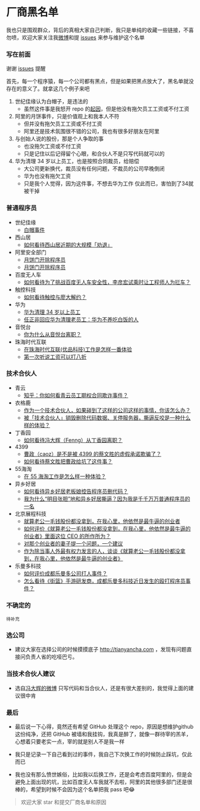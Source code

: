 # 厂商黑名单



我也只是围观群众，背后的真相大家自己判断，我只是单纯的收藏一些链接，不喜勿喷，欢迎大家关注我[微博](http://weibo.com/woniuppp)和提 [issues](https://github.com/shengxinjing/programmer-job-blacklist/issues) 来参与维护这个名单


### 写在前面

谢谢 [issues](https://github.com/shengxinjing/programmer-job-blacklist/issues/20) 提醒

首先，每一个程序猿，每一个公司都有黑点，但是如果把黑点放大了，黑名单就没存在的意义了。就拿这几个例子来吧

1. 世纪佳缘认为白帽子，是违法的
    * 虽然这件事是我怒开 repo 的[起因](https://www.zhihu.com/question/47775182)，但是他没有拖欠员工工资或不付工资
2. 阿里的月饼事件，只是价值观上和我本人不符
    * 但并没有拖欠员工工资或不付工资
    * 阿里还是技术氛围很不错的公司，我也有很多好朋友在阿里
3. 与创始人说的股份，那是个人争取的事
    * 也没拖欠工资或不付工资
    * 只是记住以后记得留个心眼，和合伙人不是只写代码就可以的
4. 华为清理 34 岁以上员工，也是按照合同裁员，给赔偿
    * 大公司更新换代，裁员没有任何问题，不裁员的公司早晚倒闭
    * 华为也没有拖欠工资
    * 只是我个人觉得，因为这件事，不想去华为工作 仅此而已，害怕到了34就被干掉


### 普通程序员

* 世纪佳缘
    - [白帽事件](https://www.zhihu.com/question/47775182)
* 西山居
    - [如何看待西山居近期的大规模「劝退」](https://www.zhihu.com/question/40739038)
* 阿里安全部门
    - [月饼门开除程序员](https://www.zhihu.com/question/50608658)
    - [月饼门开除程序员](https://www.zhihu.com/question/50600301)
* 百度无人车
    - [如何看待为了挑战百度无人车安全性，李彦宏试乘时让工程师人为拦车？](https://www.zhihu.com/question/52768740?sort=created)
* 触控科技
    - [如何看待触控与廖大解约？](https://www.zhihu.com/question/55756584/answer/146106517)
* 华为
    - [华为清理 34 岁以上员工](https://www.zhihu.com/question/55618811)
    - [任正非回应华为清理老员工：华为不养吃白饭的人](http://www.williamlong.info/archives/4894.html)
* 音悦台
    - [你为什么从音悦台离职？](https://www.zhihu.com/question/22461542)
* 珠海时代互联
    - [在珠海时代互联(优品科技)工作是怎样一番体验](https://www.zhihu.com/question/54987066)
    - [第一次听说工资可以打八折](https://www.v2ex.com/t/348047#reply50)

    
### 技术合伙人


* 青云
    - [知乎：你如何看青云员工期权合同欺诈事件？](https://www.zhihu.com/question/47442360)
* 衣格鹿
    - [作为一个技术合伙人，如果碰到了这样的公司这样的事情，你该怎么办？](https://www.zhihu.com/question/38295860/answer/75732778)
    - [被「技术合伙人」销毁删除代码数据、关停服务器，撕逼反咬是一种什么样的体验？](https://www.zhihu.com/question/38333196/answer/75901815)
* 丁香园
    - [如何看待冯大辉（Fenng）从丁香园离职？](https://www.zhihu.com/question/48607258)
* 4399
    - [曹政（caoz）是不是被 4399 的蔡文胜的虚假承诺欺骗了？](https://www.zhihu.com/question/23552172)
    - [如何看待蔡文胜把曹政给坑了这件事？](https://www.zhihu.com/question/23554339)
* 55海淘
    - [在 55 海淘工作是怎么样一种体验？](https://www.zhihu.com/question/43651618)
* 异乡好居
    - [如何看待异乡好居老板娘控告程序员删代码？](https://www.zhihu.com/question/46294596)
    - [我为什么“明目张胆”地和异乡好居撕逼？因为我是千千万万普通程序员的一名](https://zhuanlan.zhihu.com/p/20907546)
* 北京展程科技
    - [就算老公一毛钱股份都没拿到，在我心里，他依然是最牛逼的创业者](http://mp.weixin.qq.com/s/C5aDa0pzoUGk6_4q-qKCaQ)
    - [如何评价《就算老公一毛钱股份都没拿到，在我心里，他依然是最牛逼的创业者》里面这位 CEO 的所作所为？](https://www.zhihu.com/question/56175498)
    - [对那个创业者的妻子提一个问题，一个建议](https://mp.weixin.qq.com/s?__biz=MzA3MjA4MDI5OQ==&mid=2651728497&idx=1&sn=4a44f4da1c8450aafdd59608d1ccfe97&key=ffe67a077c969a8bcd4e189116725132332291db2178c0be737bc6ebbe76b14b33eeeb9feb29c85e37e04b8914fc96f0b3df454d6d557560d886a43cbd6c43fbc9beade7732f6df78c8485a2f7d01aaf&ascene=0&uin=MTA1MTg0NzQ0MA%3D%3D&devicetype=iMac+MacBookPro8%2C1+OSX+OSX+10.11.6+build(15G1217)&version=12010210&nettype=WIFI&fontScale=100&pass_ticket=s6mb9CuZGxkN8n8xyrkfgTaSA%2FlrAhiGOafJkPjKj5Hy0YaGkmuwxc5%2B1DGanVEN)
    - [作为除当事人外最有权力发言的人，谈谈《就算老公一毛钱股份都没拿到，在我心里，他依然是最牛逼的创业者》](https://mp.weixin.qq.com/s?__biz=MzUyMDAwOTUwMA==&mid=2247483654&idx=1&sn=9694290fbec136b4db8ca96aaaae1610&key=ce5474c1928dba09e4eff02c16454389d8599a9d326d5d4afb783846e1c1734b3712a9ae998194fa10745212d2542b2ecd067168a2b7b09826236d58b0930a59c0f525fc54e3aed6903ac50943b387d6&ascene=0&uin=MTA1MTg0NzQ0MA%3D%3D&devicetype=iMac+MacBookPro8%2C1+OSX+OSX+10.11.6+build(15G1217)&version=12010210&nettype=WIFI&fontScale=100&pass_ticket=s6mb9CuZGxkN8n8xyrkfgTaSA%2FlrAhiGOafJkPjKj5Hy0YaGkmuwxc5%2B1DGanVEN)
* 乐曼多科技
    - [如何评价成都乐曼多公司打人事件？](https://www.zhihu.com/question/56707020)
    - [怎么看待《街篮》手游研发商，成都乐曼多科技近日发生的殴打程序员事件？](https://www.zhihu.com/question/56705233)
### 不确定的
    待补充

### 选公司

* 建议大家在选择公司的时候摸摸底子 http://tianyancha.com ，发现有问题直接问负责人省的吃哑巴亏。



### 当技术合伙人建议
* 选自[冯大辉的微博](http://weibo.com/1577826897/EwLWXoxtG) 只写代码和当合伙人，还是有很大差别的，我觉得上面的建议很中肯

### 最后

* 最后说一下心得，竟然还有希望 GitHub 处理这个 repo，原因是想维护github这份纯净，还把 GitHub 被墙和我挂钩，我真是醉了，就像一群待宰的羔羊，心想着只要老实一点，宰的就是别人不是我一样

* 我只是记录一下自己看到过的事件，我自己下次换工作的时候防止踩坑，仅此而已
* 我也没有那么愤世嫉俗，比如我以后换工作，还是会考虑百度阿里的，但是会避免上面出现的坑，比如百度无人车我就不去啦，阿里的其他很多部门还是很棒的，希望到时候不会因为这个名单把我 pass 吧:joy:


> 欢迎大家 star 和提交厂商名单和原因
